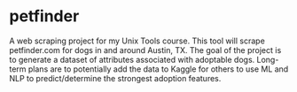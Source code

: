 # petfinder
A web scraping project for my Unix Tools course. This tool will scrape petfinder.com for dogs in and around Austin, TX. The goal of the project is to generate a dataset of attributes associated with adoptable dogs. Long-term plans are to potentially add the data to Kaggle for others to use ML and NLP to predict/determine the strongest adoption features.
